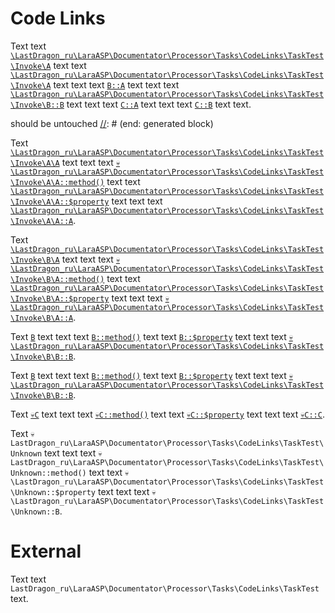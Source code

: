 # Code Links

Text text [`\LastDragon_ru\LaraASP\Documentator\Processor\Tasks\CodeLinks\TaskTest\Invoke\A`][code-links/a48295a76761baf6] text
text [`\LastDragon_ru\LaraASP\Documentator\Processor\Tasks\CodeLinks\TaskTest\Invoke\A`][code-links/a48295a76761baf6] text text
text [`B::A`][code-links/a86e3c96985f1bef] text text
text [`\LastDragon_ru\LaraASP\Documentator\Processor\Tasks\CodeLinks\TaskTest\Invoke\B::B`][code-links/8cdc0f86b75b851c] text text
text [`C::A`][code-links/bbb195814bc23f4c] text text
text [`C::B`][code-links/295495989b7a51ff] text text.

[//]: # (start: generated block)
should be untouched
[//]: # (end: generated block)

Text [`\LastDragon_ru\LaraASP\Documentator\Processor\Tasks\CodeLinks\TaskTest\Invoke\A\A`][code-links/dac5489382576f25] text text
text [`💀\LastDragon_ru\LaraASP\Documentator\Processor\Tasks\CodeLinks\TaskTest\Invoke\A\A::method()`][code-links/5dcd27cbfb8f1b9d] text
text [`\LastDragon_ru\LaraASP\Documentator\Processor\Tasks\CodeLinks\TaskTest\Invoke\A\A::$property`][code-links/a6e3e81c5e81c205] text text
text [`\LastDragon_ru\LaraASP\Documentator\Processor\Tasks\CodeLinks\TaskTest\Invoke\A\A::A`][code-links/4c257d1cd2466598].

Text [`\LastDragon_ru\LaraASP\Documentator\Processor\Tasks\CodeLinks\TaskTest\Invoke\B\A`][code-links/ec022a8fb0895161] text text
text [`💀\LastDragon_ru\LaraASP\Documentator\Processor\Tasks\CodeLinks\TaskTest\Invoke\B\A::method()`][code-links/e3a93d722dcf6250] text
text [`\LastDragon_ru\LaraASP\Documentator\Processor\Tasks\CodeLinks\TaskTest\Invoke\B\A::$property`][code-links/35cc9911dc30e23e] text text
text [`💀\LastDragon_ru\LaraASP\Documentator\Processor\Tasks\CodeLinks\TaskTest\Invoke\B\A::A`][code-links/c18fdff7b584b292].

Text [`B`][code-links/16591d639b61b142] text text
text [`B::method()`][code-links/8343c4fede0f1f09] text
text [`B::$property`][code-links/9889d47ea9b6ae82] text text
text [`💀\LastDragon_ru\LaraASP\Documentator\Processor\Tasks\CodeLinks\TaskTest\Invoke\B\B::B`][code-links/a69ac32d7aff4ecd].

Text [`B`][code-links/16591d639b61b142] text text
text [`B::method()`][code-links/8343c4fede0f1f09] text
text [`B::$property`][code-links/9889d47ea9b6ae82] text text
text [`💀\LastDragon_ru\LaraASP\Documentator\Processor\Tasks\CodeLinks\TaskTest\Invoke\B\B::B`][code-links/a69ac32d7aff4ecd].

[//]: # (start: code-links)
[//]: # (warning: Generated automatically. Do not edit.)

[code-links/a48295a76761baf6]: A.php
    "\LastDragon_ru\LaraASP\Documentator\Processor\Tasks\CodeLinks\TaskTest\Invoke\A"

[code-links/dac5489382576f25]: A/A.php
    "\LastDragon_ru\LaraASP\Documentator\Processor\Tasks\CodeLinks\TaskTest\Invoke\A\A"

[code-links/a6e3e81c5e81c205]: A/A.php#L12
    "\LastDragon_ru\LaraASP\Documentator\Processor\Tasks\CodeLinks\TaskTest\Invoke\A\A::$property"

[code-links/4c257d1cd2466598]: A/A.php#L9
    "\LastDragon_ru\LaraASP\Documentator\Processor\Tasks\CodeLinks\TaskTest\Invoke\A\A::A"

[code-links/5dcd27cbfb8f1b9d]: A/A.php#L17-L22
    "\LastDragon_ru\LaraASP\Documentator\Processor\Tasks\CodeLinks\TaskTest\Invoke\A\A::method()"

[code-links/a86e3c96985f1bef]: B.php#L9
    "\LastDragon_ru\LaraASP\Documentator\Processor\Tasks\CodeLinks\TaskTest\Invoke\B::A"

[code-links/8cdc0f86b75b851c]: B.php#L10
    "\LastDragon_ru\LaraASP\Documentator\Processor\Tasks\CodeLinks\TaskTest\Invoke\B::B"

[code-links/ec022a8fb0895161]: B/A.php
    "\LastDragon_ru\LaraASP\Documentator\Processor\Tasks\CodeLinks\TaskTest\Invoke\B\A"

[code-links/35cc9911dc30e23e]: B/A.php#L15
    "\LastDragon_ru\LaraASP\Documentator\Processor\Tasks\CodeLinks\TaskTest\Invoke\B\A::$property"

[code-links/c18fdff7b584b292]: B/A.php#L9-L12
    "\LastDragon_ru\LaraASP\Documentator\Processor\Tasks\CodeLinks\TaskTest\Invoke\B\A::A"

[code-links/e3a93d722dcf6250]: B/A.php#L20-L25
    "\LastDragon_ru\LaraASP\Documentator\Processor\Tasks\CodeLinks\TaskTest\Invoke\B\A::method()"

[code-links/16591d639b61b142]: B/B.php
    "\LastDragon_ru\LaraASP\Documentator\Processor\Tasks\CodeLinks\TaskTest\Invoke\B\B"

[code-links/9889d47ea9b6ae82]: B/B.php#L15
    "\LastDragon_ru\LaraASP\Documentator\Processor\Tasks\CodeLinks\TaskTest\Invoke\B\B::$property"

[code-links/a69ac32d7aff4ecd]: B/B.php#L9-L12
    "\LastDragon_ru\LaraASP\Documentator\Processor\Tasks\CodeLinks\TaskTest\Invoke\B\B::B"

[code-links/8343c4fede0f1f09]: B/B.php#L20-L22
    "\LastDragon_ru\LaraASP\Documentator\Processor\Tasks\CodeLinks\TaskTest\Invoke\B\B::method()"

[code-links/bbb195814bc23f4c]: C.php#L9
    "\LastDragon_ru\LaraASP\Documentator\Processor\Tasks\CodeLinks\TaskTest\Invoke\C::A"

[code-links/295495989b7a51ff]: C.php#L10
    "\LastDragon_ru\LaraASP\Documentator\Processor\Tasks\CodeLinks\TaskTest\Invoke\C::B"

[code-links/83a40c392c8376aa]: C/C.php
    "\LastDragon_ru\LaraASP\Documentator\Processor\Tasks\CodeLinks\TaskTest\Invoke\C\C"

[code-links/8881166beee50a03]: C/C.php#L13
    "\LastDragon_ru\LaraASP\Documentator\Processor\Tasks\CodeLinks\TaskTest\Invoke\C\C::$property"

[code-links/3422d2a08c15d182]: C/C.php#L10
    "\LastDragon_ru\LaraASP\Documentator\Processor\Tasks\CodeLinks\TaskTest\Invoke\C\C::C"

[code-links/6369c3badb265e68]: C/C.php#L18-L20
    "\LastDragon_ru\LaraASP\Documentator\Processor\Tasks\CodeLinks\TaskTest\Invoke\C\C::method()"

[//]: # (end: code-links)

Text [`💀C`][code-links/83a40c392c8376aa] text text
text [`💀C::method()`][code-links/6369c3badb265e68] text
text [`💀C::$property`][code-links/8881166beee50a03] text text
text [`💀C::C`][code-links/3422d2a08c15d182].

Text `💀LastDragon_ru\LaraASP\Documentator\Processor\Tasks\CodeLinks\TaskTest\Unknown` text text
text `💀LastDragon_ru\LaraASP\Documentator\Processor\Tasks\CodeLinks\TaskTest\Unknown::method()` text
text `💀\LastDragon_ru\LaraASP\Documentator\Processor\Tasks\CodeLinks\TaskTest\Unknown::$property` text text
text `💀\LastDragon_ru\LaraASP\Documentator\Processor\Tasks\CodeLinks\TaskTest\Unknown::B`.

# External

Text text `LastDragon_ru\LaraASP\Documentator\Processor\Tasks\CodeLinks\TaskTest` text.
